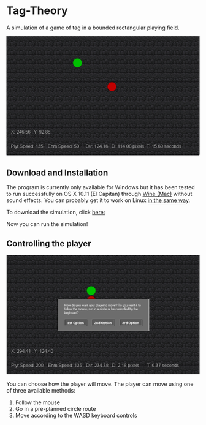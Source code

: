 # Tag-Theory

A simulation of a game of tag in a bounded rectangular playing field.

<img src="/img/mode2-1.png" alt="Example Simulation" width="672"/>

## Download and Installation
The program is currently only available for Windows but it has been tested to run successfully on OS X 10.11 (El Capitan) through [Wine (Mac)](https://www.davidbaumgold.com/tutorials/wine-mac/) without sound effects. 
You can probably get it to work on Linux [in the same way](https://www.linux.com/learn/how-install-and-use-wine-run-windows-applications-linux).

To download the simulation, click [here:](https://github.com/shermansiu/Tag-Theory/raw/TagTheory/Tag%20Theory%20r0110.exe)

Now you can run the simulation!

## Controlling the player

<img src="/img/mainmenu-2.png" alt="Main Menu" width="672"/>

You can choose how the player will move. The player can move using one of three available methods:
1. Follow the mouse
2. Go in a pre-planned circle route
3. Move according to the WASD keyboard controls
